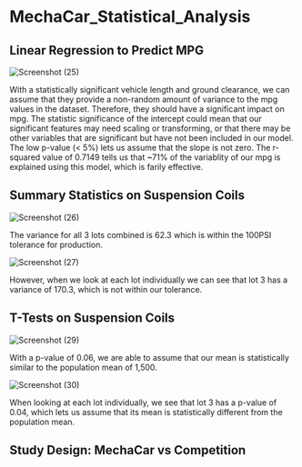 # MechaCar_Statistical_Analysis

## Linear Regression to Predict MPG
![Screenshot (25)](https://user-images.githubusercontent.com/81697076/128651034-505f76e3-6c6b-45a7-9662-ea913a35297b.png)

With a statistically significant vehicle length and ground clearance, we can assume that they provide a non-random amount of variance to the mpg values in the dataset. Therefore, they should have a significant impact on mpg. The statistic significance of the intercept could mean that our significant features may need scaling or transforming, or that there may be other variables that are significant but have not been included in our model. The low p-value (< 5%) lets us assume that the slope is not zero. The r-squared 
value of 0.7149 tells us that ~71% of the variablity of our mpg is explained using this model, which is farily effective.

## Summary Statistics on Suspension Coils
![Screenshot (26)](https://user-images.githubusercontent.com/81697076/128651041-b21dc1b4-037e-46da-a094-cc5aaa52a22f.png)

The variance for all 3 lots combined is 62.3 which is within the 100PSI tolerance for production.


![Screenshot (27)](https://user-images.githubusercontent.com/81697076/128651044-57af1f11-01ff-4d4a-b135-19a711974079.png)

However, when we look at each lot individually we can see that lot 3 has a variance of 170.3, which is not within our tolerance. 


## T-Tests on Suspension Coils
![Screenshot (29)](https://user-images.githubusercontent.com/81697076/128651046-003d91ed-6248-4618-86db-abc829ec95dd.png)

With a p-value of 0.06, we are able to assume that our mean is statistically similar to the population mean of 1,500.

![Screenshot (30)](https://user-images.githubusercontent.com/81697076/128651052-943ccb11-6d19-4634-bb66-e12e0d7f1b4d.png)

When looking at each lot individually, we see that lot 3 has a p-value of 0.04, which lets us assume that its mean is statistically different from the population mean.


## Study Design: MechaCar vs Competition


